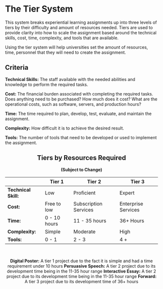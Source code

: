 # The Tier System

This system breaks experiential learning assignments up into three levels of tiers by their difficulty and amount of resources needed. Tiers are used to provide clarity into how to scale the assignment based around the technical skills, cost, time, complexity, and tools that are available.

Using the tier system will help universities set the amount of resources, time, personnel that they will need to create the assignment.

## Criteria

**Technical Skills:**
The staff available with the needed abilities and knowledge to perform the required tasks.

**Cost:**
The financial burden associated with completing the required tasks. Does anything need to be purchased? How much does it cost? What are the operational costs, such as software, servers, and production hours?

**Time:**
The time required to plan, develop, test, evaluate, and maintain the assignment.

**Complexity:**
How difficult it is to achieve the desired result.

**Tools:**
The number of tools that need to be developed or used to implement the assignment.


## <center>Tiers by Resources Required

**<center>(Subject to Change)**

 |  | **Tier 1** | **Tier 2** | **Tier 3** | 
| --- | --- | --- | --- |
| **Technical Skill:** | Low | Proficient | Expert | 
| **Cost:** | Free to low | Subscription Services | Enterprise Services | 
| **Time:** | 0 - 10 hours | 11 - 35 hours | 36+ Hours | 
| **Complexity:** | Simple | Moderate | High | 
| **Tools:** | 0 - 1 | 2 - 3 | 4 + | 

<br>

  **Digital Poster:** 
  A tier 1 project due to the fact it is simple and had a time requirement under 10 hours
**Persuasive Speech:** 
A tier 2 project due to its development time being in the 11-35 hour range
**Interactive Essay:** 
A tier 2 project due to its development time being in the 11-35 hour range
**Forward:**
 A tier 3 project due to its development time of 36+ hours
